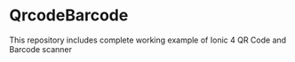 # QrcodeBarcode
This repository includes complete working example of Ionic 4 QR Code and Barcode scanner 
